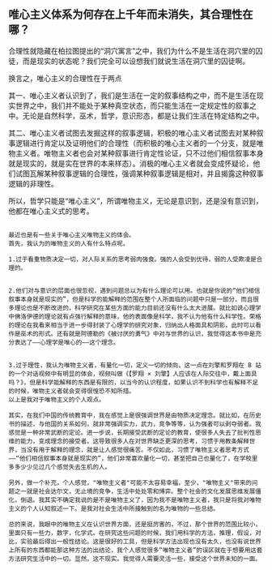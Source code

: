 ## 唯心主义体系为何存在上千年而未消失，其合理性在哪？

<p>合理性就隐藏在柏拉图提出的“洞穴寓言”之中，我们为什么不是生活在洞穴里的囚徒，而是现实的状态呢？我们完全可以设想我们就说生活在洞穴里的囚徒啊。</p><p data-pid="bYIZpnmw">换言之，唯心主义的合理性在于两点</p><p data-pid="sJrN0o-W">其一、唯心主义者认识到了，我们是生活在一定的叙事结构之中，而不是生活在现实世界之中，我们并不能处于某种真空状态，而只能生活在一定规定性的叙事之中。无论是自然科学，巫术，哲学，意识形态，都是让我们生活在特定结构之中。</p><p data-pid="oqB70pFC">其二、唯心主义者试图去发掘这样的叙事逻辑，积极的唯心主义者试图去对某种叙事逻辑进行肯定以及证明他们的合理性（而积极的唯心主义者的一个分支，就是唯物主义者。唯物主义者也会对某种叙事进行肯定性论证，只不过他们相信叙事本身就是现实的，就是实在世界的本来样态）。消极的唯心主义者就会变成怀疑论，他们试图瓦解某种叙事逻辑的合理性，强调某种叙事逻辑是相对，并且揭露这种叙事逻辑的非理性。</p><p data-pid="C3PBIEqs">所以，哲学只能是“唯心主义”，所谓唯物主义，无论是意识到，还是没有意识到，他都在唯心主义式的思考。</p></span>

```

最近也是有一些关于唯心主义唯物主义的体会。
首先，我认为的唯物主义的人有什么特点呢。

1.过于看重物质决定一切，对人际关系的思考弱肉强食。强的人会受到优待，弱的人受欺凌是合理的。


2.他们对与意识的层面也很忽视，遇到问题总以为有什么理论可以用。也就是你说的“他们相信叙事本身就是现实的”，但是科学的能解释的范围在整个人所面临的问题中只是一部分，而且很多理论也是不断改进的，科学研究在某些方面的能力目前还没有什么太大进展。就比如说心理学中佛洛伊德的理论就有点强行解释的意味，他的表面像是科学，我不认为他有什么科学性。荣格的理论在我看来相当于进一步得封装了心理学的研究对象，归纳出人格面具和阴影，此时可以看作是巫术的形式。还有就是阿德勒的《被讨厌的勇气》中对与世界的认识，我觉得这本书中是充分表达了——心理学是唯心的——这个理念。


3.过于理性，我认为唯物主义者，有量化一切，定义一切的倾向，这一点在刘擎和罗翔在 B 站的一个对话视频中有明显的体会，视频叫做《【罗翔 × 刘擎】人应该在人际交往中，戴上面具吗？》，但是科学能解释的东西是有限的，以当今的认识程度，如果认识不到科学也有解释不足的时候，唯物主义者就会变得很惶恐不知所措。
以上是我对于唯物主义的个人观点。

其实，在我们中国的传统教育中，我在感觉上是很强调世界是由物质决定理念。就比如，在历史书的描述，与他国的关系如何，就非常强调实力，武力，竞争等等，认为强者可以剥夺弱者。我感觉是一种非常武断的定论。进一步说，长期接受武断的定论的教育，使很多人失去了批判性思维的能力，变成理念的接受者。这导致很多人在对世界缺乏更深的思考，习惯于用教条解释世界，当没有用于解释的理念，就是让人感觉很痛苦。不仅如此，习惯了唯物主义者思考方式——“他们相信叙事本身就是现实的”，他们非常喜欢量化一切，甚至把自己也量化了，在学校里多多少少见过几个感觉失去生机的人。

另外，做一个补充，个人感觉，"唯物主义者"可能不太容易幸福，至少，"唯物主义"带来的问题之一就是社会达尔文，无止境的竞争，生活中处处零和博弈。整个社会的文化发展思维发展僵化，倒退。我其实不确定我说的是不是唯物主义了，因为我不是唯物主义者，我只是将我对唯物主义的个人认知叙述一下。是我对社会生活中所接触到的名为唯物的一些总结。

总的来说，我眼中的唯物主义在认识世界方面，还是挺厉害的，不过，那个世界的范围比较小，里面只有一些力，数字，化学式。在研究这些问题的时候，我们用科学的方法，推理，假设，对比，实验最后得出一般性结论。这是很好的工具，但是科学方法出现也没有太久，也没有说世界上所有的东西都能那这种方法的出结论，我个人感觉很多“唯物主义者”的误区就在于想要用这套方法研究生活中的一切。显然，这不现实。我觉得人需要灵活一些，接受这个世界未知的一面。
```
